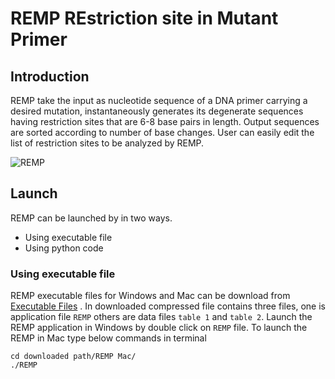 # REMP  REstriction site in Mutant Primer
## Introduction
REMP take the input as nucleotide sequence of a DNA primer carrying a desired mutation, instantaneously generates its degenerate sequences having restriction sites that are 6-8 base pairs in length. Output sequences are sorted according to number of base changes. User can easily edit the list of restriction sites to be analyzed by REMP.

![REMP](https://user-images.githubusercontent.com/76147187/117530111-f7dae480-aff8-11eb-9fd7-a54b6a3ae2a5.JPG)

## Launch
REMP can be launched by in two ways.
* Using executable file
* Using python code
### Using executable file
REMP executable files for Windows and Mac can be download from [Executable Files](https://github.com/raghunk-iith/REMP/tree/main/Executable%20Files) . In downloaded compressed file contains three files, one is application file `REMP` others are data files `table 1` and `table 2`. Launch the REMP application in Windows by double click on `REMP` file. To launch the REMP in Mac type below commands in terminal
```
cd downloaded path/REMP Mac/
./REMP
```

